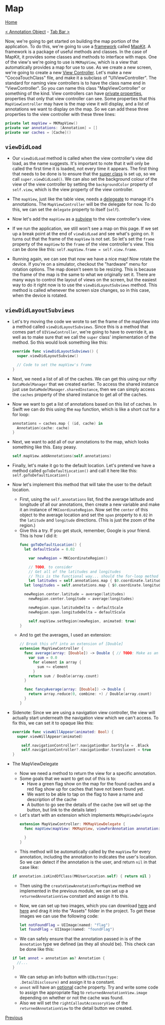 # Map
[Home](README.md)

[< Annotation Object](9-AnnotationObject.md) - [Tab Bar >](11-TabBar.md)

Now, we're going to get started on building the map portion of the application. To do this, we're going to use a [framework]() called [MapKit](). A framework is a package of useful methods and classes. In the case of MapKit, it provides some classes and methods to interface with maps. One of the view's we're going to use is `MKMapView`, which is a view that automatically provides a map for use to use. As we create a new screen, we're going to create a new [View Controller](). Let's make a new "CocoaTouchClass" file, and make it a subclass of "UIViewController".
The standard for naming view controllers is to have the class name end in "ViewController". So you can name this class "MapViewController" or something of the kind.
View controllers can have [private properties](), properties that only that view controller can see. Some properties that this `MapViewController` may have is the map view it will display, and a list of annotations we want to display on the map. So we can add these three properties to the view controller with these three lines:
```swift
private let mapView = MKMapView()
private var annotations: [Annotation] = []
private var caches = [Cache]()
```

## `viewDidLoad`
  - Our `viewDidLoad` method is called when the view controller's view did load, as the name suggests. It's important to note that it will only be called the first time it is loaded, not every time it appears. The first thing that needs to be done is to ensure that the [super class]() is set up, so we call `super.viewDidLoad()`. We can also set the background colour of the view of the view controller by setting the `backgroundColor` property of `self.view`, which is the view property of the view controller.

  - The `mapView`, just like the table view, needs a [delegeate]() to manage it's annotations. The `MapViewController` will be the delegate for now. To do this, we can set the `delegate` property to itself (`self`).
  - Now let's add the `mapView` as a [subview]() to the view controller's view.
  - If we run the application, we still won't see a map on this page. If we set up a break point at the end of `viewDidLoad` and see what's going on. It turns out that the frame of the `mapView` is not set. So let's set the `frame` property of the `mapView` to the `frame` of the view controller's view. This can be done like this: `self.mapView.frame = self.view.frame`.
  - Running again, we can see that now we have a nice map! Now rotate the device. If you're on a simulator, checkout the "hardware" menu for rotation options. The map doesn't seem to be resizing. This is because the frame of the map is the same to what we originally set it. There are many ways to control the layout of views on the screen, but the easiest way to do it right now is to use the `viewDidLayoutSubviews` method. This method is called whenever the screen size changes, so in this case, when the device is rotated.

## `viewDidLayoutSubviews`
  - Let's try moving the code we wrote to set the frame of the mapView into a method called `viewDidLayoutSubviews`. Since this is a method that comes part of `UIViewController`, we're going to have to override it, as well as to make sure that we call the `super` class' implementation of the method. So this would look something like this:
    ```swift
    override func viewDidLayoutSubviews() {
      super.viewDidLayoutSubview()

      // Code to set the mapView's frame
    }
    ```
  - Next, we need a list of all of the caches. We can get this using our nifty `DataModelManager` that we created earlier. To access the shared instance just use `DataModelManager.sharedInstance`, then we can simply access the `caches` property of the shared instance to get all of the caches.
  - Now we want to get a list of annotations based on this list of caches. In Swift we can do this using the `map` function, which is like a short cut for a for loop:
    ```swift
    annotations = caches.map { (id, cache) in
      Annotation(cache: cache)
    }
    ```
  - Next, we want to add all of our annotations to the map, which looks something like this. Easy peasy.
    ```swift
    self.mapView.addAnnotations(self.annotations)
    ```
  - Finally, let's make it go to the default location. Let's pretend we have a method called `goToDefaultLocation()` and call it here like this: `self.goToDefaultLocation()`


  - Now let's implement this method that will take the user to the default location.
    - First, using the `self.annotations` list, find the average latitude and longitude of all our annotations, then create a new variable and make it an instance of `MKCoordinateRegion`. Now set the `center` of this object to the average location and set the `span` property to `0.02` in the `latitude` and `longitude` directions. (This is just the zoom of the region.)
    - Give this a try. If you get stuck, remember, Google is your friend. This is how I did it:
      ```swift
      func goToDefaultLocation() {
        let defaultScale = 0.02

          var newRegion = MKCoordinateRegion()

          // TODO, to consider
          // Get all of the latitudes and longitudes
          // This is the functional way... should the for-loop method be shown?
          let latitudes = self.annotations.map { $0.coordinate.latitude }
        let longitudes = self.annotations.map { $0.coordinate.longitude }

        newRegion.center.latitude = average(latitudes)
          newRegion.center.longitude = average(longitudes)

          newRegion.span.latitudeDelta = defaultScale
          newRegion.span.longitudeDelta = defaultScale

          self.mapView.setRegion(newRegion, animated: true)
      }
      ```
    - And to get the averages, I used an extension:
      ```swift
      // Break this off into an extension of [Double]
      extension MapViewController {
        func average(array: [Double]) -> Double { // TODO: Make as an extension of array
          var sum = 0.0
            for element in array {
              sum += element
            }
          return sum / Double(array.count)
        }

        func fancyAverage(array: [Double]) -> Double {
          return array.reduce(0, combine: +) / Double(array.count)
        }
      }
      ```
  - Sidenote: Since we are using a navigation view controller, the view will actually start underneath the navigation view which we can't access. To fix this, we can set it to opaque like this:
    ```swift
    override func viewWillAppear(animated: Bool) {
      super.viewWillAppear(animated)

        self.navigationController?.navigationBar.barStyle = .Black
        self.navigationController?.navigationBar.translucent = true
    }
    ```
  - The MapViewDelegate
    - Now we need a method to return the view for a specific annotation.
    - Some goals that we want to get out of this is to:
      - Have a green flag show on the map for the found caches and a red flag show up for caches that have not been found yet.
      - We want to be able to tap on the flag to have a name and description of the cache
      - A button to go see the details of the cache (we will set up the button, but link to the details later)
    - Let's start with an extension which implements `MKMapViewDelegate`
      ```swift
      extension MapViewController: MKMapViewDelegate {
        func mapView(mapView: MKMapView, viewForAnnotation annotation: MKAnnotation) -> MKAnnotationView? {

        }
      }
      ```
    - This method will be automatically called by the `mapView` for every annotation, including the annotation to indicates the user's location. So we can detect if the annotation is the user, and return `nil` in that case like:
     ```swift
     if annotation.isKindOfClass(MKUserLocation.self) { return nil }
     ```
    - Then using the `createViewAnnotationForMapView` method we implemented in the previous module, we can set up a `returnedAnnotationView` constant and assign it to this.
    - Now, we can set up two images, which you can download [here]() and [here]() and drag it into the "Assets" folder in the project. To get these images we can use the following code:
      ```swift
      let notFoundFlag = UIImage(named: "flag")
      let foundFlag = UIImage(named: "foundFlag")
      ```

    - We can safely ensure that the annotation passed in is of the `Annotation` type we defined (as they all should be). This check can be done like this:
    ```swift
    if let annot = annotation as? Annotation {
      //...
    }
    ```
    - We can setup an info button with `UIButton(type: .DetailDisclosure)` and assign it to a constant.
    - `annot` will have an [optional]() cache property. Try and write some code to assign the appropriate flag to `returnedAnnotationView.image` depending on whether or not the cache was found.
    - Also we will set the `rightCalloutAccessoryView` of the `returnedAnnotationView` to the detail button we created.

[Previous](9-AnnotationObject.md)
